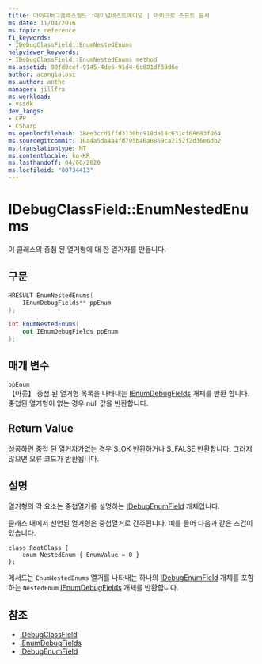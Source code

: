 ```yaml
---
title: 아이디버그클래스필드::에이넘네스트에이넘 | 마이크로 소프트 문서
ms.date: 11/04/2016
ms.topic: reference
f1_keywords:
- IDebugClassField::EnumNestedEnums
helpviewer_keywords:
- IDebugClassField::EnumNestedEnums method
ms.assetid: 90fd0cef-9145-4de6-91d4-6c881df39d6e
author: acangialosi
ms.author: anthc
manager: jillfra
ms.workload:
- vssdk
dev_langs:
- CPP
- CSharp
ms.openlocfilehash: 38ee3ccd1ffd3130bc918da18c631cf08683f064
ms.sourcegitcommit: 16a4a5da4a4fd795b46a0869ca2152f2d36e6db2
ms.translationtype: MT
ms.contentlocale: ko-KR
ms.lasthandoff: 04/06/2020
ms.locfileid: "80734413"
---
```

# <a name="idebugclassfieldenumnestedenums"></a>IDebugClassField::EnumNestedEnums
이 클래스의 중첩 된 열거형에 대 한 열거자를 만듭니다.

## <a name="syntax"></a>구문

```cpp
HRESULT EnumNestedEnums(
    IEnumDebugFields** ppEnum
);
```

```csharp
int EnumNestedEnums(
    out IEnumDebugFields ppEnum
);
```

## <a name="parameters"></a>매개 변수
`ppEnum`\
【아웃】 중첩 된 열거형 목록을 나타내는 [IEnumDebugFields](../../../extensibility/debugger/reference/ienumdebugfields.md) 개체를 반환 합니다. 중첩된 열거형이 없는 경우 null 값을 반환합니다.

## <a name="return-value"></a>Return Value
성공하면 중첩 된 열거자가없는 경우 S_OK 반환하거나 S_FALSE 반환합니다. 그러지 않으면 오류 코드가 반환됩니다.

## <a name="remarks"></a>설명
열거형의 각 요소는 중첩열거를 설명하는 [IDebugEnumField](../../../extensibility/debugger/reference/idebugenumfield.md) 개체입니다.

클래스 내에서 선언된 열거형은 중첩열거로 간주됩니다. 예를 들어 다음과 같은 조건이 있습니다.

```
class RootClass {
    enum NestedEnum { EnumValue = 0 }
};
```

메서드는 `EnumNestedEnums` 열거를 나타내는 하나의 [IDebugEnumField](../../../extensibility/debugger/reference/idebugenumfield.md) 개체를 포함하는 `NestedEnum` [IEnumDebugFields](../../../extensibility/debugger/reference/ienumdebugfields.md) 개체를 반환합니다.

## <a name="see-also"></a>참조
- [IDebugClassField](../../../extensibility/debugger/reference/idebugclassfield.md)
- [IEnumDebugFields](../../../extensibility/debugger/reference/ienumdebugfields.md)
- [IDebugEnumField](../../../extensibility/debugger/reference/idebugenumfield.md)
